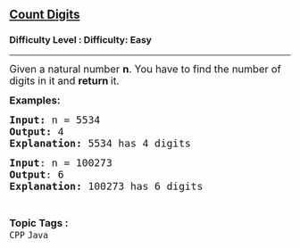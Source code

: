 <h2><a href="https://www.geeksforgeeks.org/problems/count-digits-1606889545/1">Count Digits</a></h2><h3>Difficulty Level : Difficulty: Easy</h3><hr><div class="problems_problem_content__Xm_eO" data-cur="cursor"><p data-cur="cursor"><span style="font-size: 18px;" data-cur="cursor">Given a natural number <strong>n</strong>. You have to find the number of digits in it and <strong>return </strong>it.</span></p>
<p data-cur="cursor"><span style="font-size: 18px;"><strong data-cur="cursor">Examples:</strong></span></p>
<pre data-cur="cursor"><span style="font-size: 18px;" data-cur="cursor"><strong>Input: </strong>n = 5534
<strong>Output: </strong>4 <strong data-cur="cursor">
Explanation: </strong>5534 has 4 digits</span></pre>
<pre><span style="font-size: 18px;"><strong>Input</strong>: n = 100273
<strong>Output</strong>: 6
<strong>Explanation: </strong>100273 has 6 digits</span></pre></div><br><p><span style=font-size:18px><strong>Topic Tags : </strong><br><code>CPP</code>&nbsp;<code>Java</code>&nbsp;